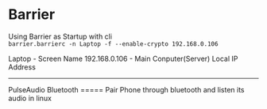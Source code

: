 Barrier
====
Using Barrier as Startup with cli<br/>
`barrier.barrierc -n Laptop -f --enable-crypto 192.168.0.106`

Laptop - Screen Name
192.168.0.106 - Main Conputer(Server) Local IP Address

<hr/>
PulseAudio Bluetooth
=====
Pair Phone through bluetooth and listen its audio in linux


